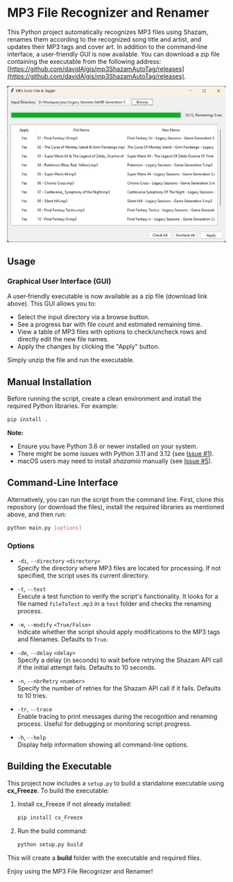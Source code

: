 # MP3 File Recognizer and Renamer

This Python project automatically recognizes MP3 files using Shazam, renames them according to the recognized song title and artist, and updates their MP3 tags and cover art. In addition to the command‑line interface, a user‑friendly GUI is now available. You can download a zip file containing the executable from the following address: [https://github.com/davidAlgis/mp3ShazamAutoTag/releases](https://github.com/davidAlgis/mp3ShazamAutoTag/releases).

![](example-ui.jpg)

## Usage

### Graphical User Interface (GUI)

A user‑friendly executable is now available as a zip file (download link above). This GUI allows you to:
- Select the input directory via a browse button.
- See a progress bar with file count and estimated remaining time.
- View a table of MP3 files with options to check/uncheck rows and directly edit the new file names.
- Apply the changes by clicking the "Apply" button.

Simply unzip the file and run the executable.


## Manual Installation

Before running the script, create a clean environment and install the required Python libraries. For example:

```bash
pip install .
```

**Note:**  
- Ensure you have Python 3.6 or newer installed on your system.  
- There might be some issues with Python 3.11 and 3.12 (see [Issue #1](https://github.com/davidAlgis/mp3ShazamAutoTag/issues/1)).  
- macOS users may need to install *shazamio* manually (see [Issue #5](https://github.com/davidAlgis/mp3ShazamAutoTag/issues/5)).


## Command‑Line Interface

Alternatively, you can run the script from the command line. First, clone this repository (or download the files), install the required libraries as mentioned above, and then run:

```bash
python main.py [options]
```

### Options

- `-di`, `--directory` `<directory>`  
  Specify the directory where MP3 files are located for processing. If not specified, the script uses its current directory.

- `-t`, `--test`  
  Execute a test function to verify the script's functionality. It looks for a file named `fileToTest.mp3` in a `test` folder and checks the renaming process.

- `-m`, `--modify` `<True/False>`  
  Indicate whether the script should apply modifications to the MP3 tags and filenames. Defaults to `True`.

- `-de`, `--delay` `<delay>`  
  Specify a delay (in seconds) to wait before retrying the Shazam API call if the initial attempt fails. Defaults to 10 seconds.

- `-n`, `--nbrRetry` `<number>`  
  Specify the number of retries for the Shazam API call if it fails. Defaults to 10 tries.

- `-tr`, `--trace`  
  Enable tracing to print messages during the recognition and renaming process. Useful for debugging or monitoring script progress.

- `-h`, `--help`  
  Display help information showing all command-line options.

## Building the Executable

This project now includes a `setup.py` to build a standalone executable using **cx_Freeze**. To build the executable:

1. Install cx_Freeze if not already installed:

   ```bash
   pip install cx_Freeze
   ```

2. Run the build command:

   ```bash
   python setup.py build
   ```

This will create a **build** folder with the executable and required files.

Enjoy using the MP3 File Recognizer and Renamer!
